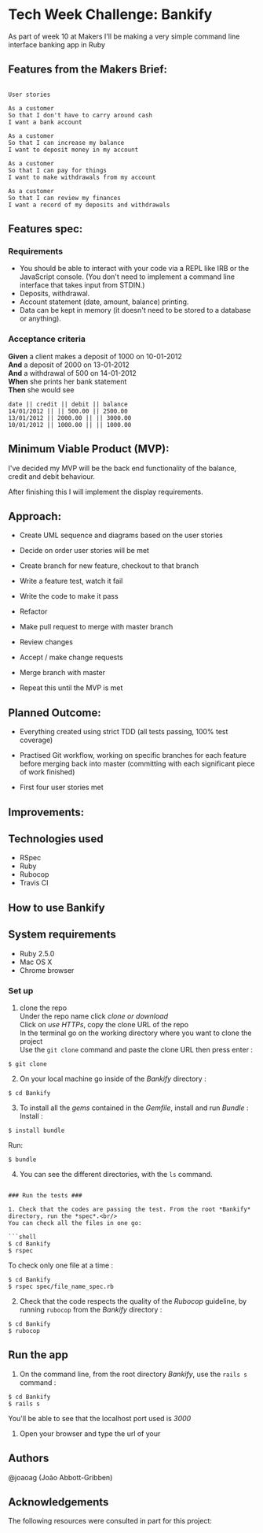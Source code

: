 Tech Week Challenge: Bankify
=================

As part of week 10 at Makers I'll be making a very simple command line interface banking app in Ruby

Features from the Makers Brief:
-------

```
  
User stories 

As a customer
So that I don't have to carry around cash
I want a bank account

As a customer
So that I can increase my balance
I want to deposit money in my account

As a customer
So that I can pay for things
I want to make withdrawals from my account

As a customer
So that I can review my finances
I want a record of my deposits and withdrawals

```



Features spec:
------

### Requirements

* You should be able to interact with your code via a REPL like IRB or the JavaScript console.  (You don't need to implement a command line interface that takes input from STDIN.)
* Deposits, withdrawal.
* Account statement (date, amount, balance) printing.
* Data can be kept in memory (it doesn't need to be stored to a database or anything).

### Acceptance criteria

**Given** a client makes a deposit of 1000 on 10-01-2012  
**And** a deposit of 2000 on 13-01-2012  
**And** a withdrawal of 500 on 14-01-2012  
**When** she prints her bank statement  
**Then** she would see

```
date || credit || debit || balance
14/01/2012 || || 500.00 || 2500.00
13/01/2012 || 2000.00 || || 3000.00
10/01/2012 || 1000.00 || || 1000.00
```


Minimum Viable Product (MVP):
-----
I've decided my MVP will be the back end functionality of the balance, credit and debit behaviour.

After finishing this I will implement the display requirements.



Approach:
-----

* Create UML sequence and diagrams based on the user stories

* Decide on order user stories will be met

* Create branch for new feature, checkout to that branch

* Write a feature test, watch it fail

* Write the code to make it pass

* Refactor

* Make pull request to merge with master branch

* Review changes

* Accept / make change requests

* Merge branch with master

* Repeat this until the MVP is met



Planned Outcome:
-----

* Everything created using strict TDD (all tests passing, 100% test coverage)

* Practised Git workflow, working on specific branches for each feature before merging back into master (committing with each significant piece of work finished) 

* First four user stories met



Improvements:
-----




Technologies used
-------

* RSpec
* Ruby
* Rubocop
* Travis CI



## How to use Bankify ##

System requirements
-------

* Ruby 2.5.0
* Mac OS X
* Chrome browser



### Set up ###

1. clone the repo<br/>
Under the repo name click *clone or download*<br/>
Click on *use HTTPs*, copy the clone URL of the repo<br/>
In the terminal go on the working directory where you want to clone the project<br/>
Use the `git clone` command and paste the clone URL then press enter :

```shell
$ git clone 
```

2. On your local machine go inside of the *Bankify* directory :

```shell
$ cd Bankify
```
3. To install all the *gems* contained in the *Gemfile*, install and run *Bundle* :
Install :

```shell
$ install bundle
```
Run:

```shell
$ bundle
```
4. You can see the different directories, with the `ls` command.


```

### Run the tests ###

1. Check that the codes are passing the test. From the root *Bankify* directory, run the *spec*.<br/>
You can check all the files in one go:

```shell
$ cd Bankify
$ rspec
```
To check only one file at a time :

```shell
$ cd Bankify
$ rspec spec/file_name_spec.rb
```

2. Check that the code respects the quality of the *Rubocop* guideline, by running `rubocop` from the *Bankify* directory :

```shell
$ cd Bankify
$ rubocop
```

## Run the app ##

1. On the command line, from the root directory *Bankify*, use the `rails s` command :

```shell
$ cd Bankify
$ rails s
```

You'll be able to see that the localhost port used is *3000*

1. Open your browser and type the url of your 



## Authors ##

@joaoag (João Abbott-Gribben)


## Acknowledgements ##

The following resources were consulted in part for this project: